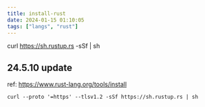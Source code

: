 ```yaml
---
title: install-rust
date: 2024-01-15 01:10:05
tags: ["langs", "rust"]
---
```

curl https://sh.rustup.rs -sSf | sh

## 24.5.10 update

ref: https://www.rust-lang.org/tools/install

```
curl --proto '=https' --tlsv1.2 -sSf https://sh.rustup.rs | sh
```

